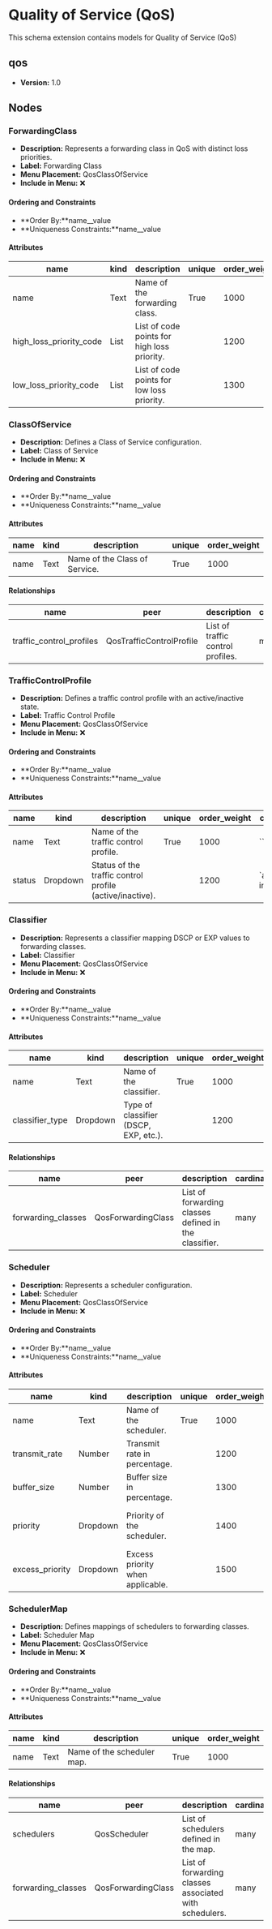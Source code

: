 # Quality of Service (QoS)

This schema extension contains models for Quality of Service (QoS)

## qos

- **Version:** 1.0

## Nodes

### ForwardingClass

- **Description:** Represents a forwarding class in QoS with distinct loss priorities.
- **Label:** Forwarding Class
- **Menu Placement:** QosClassOfService
- **Include in Menu:** ❌

#### Ordering and Constraints

- **Order By:**name__value
- **Uniqueness Constraints:**name__value

#### Attributes

| name | kind | description | unique | order_weight | optional |
| ---- | ---- | ----------- | ------ | ------------ | -------- |
| name | Text | Name of the forwarding class\. | True | 1000 |  |
| high\_loss\_priority\_code | List | List of code points for high loss priority\. |  | 1200 | True |
| low\_loss\_priority\_code | List | List of code points for low loss priority\. |  | 1300 | True |

### ClassOfService

- **Description:** Defines a Class of Service configuration.
- **Label:** Class of Service
- **Include in Menu:** ❌

#### Ordering and Constraints

- **Order By:**name__value
- **Uniqueness Constraints:**name__value

#### Attributes

| name | kind | description | unique | order_weight |
| ---- | ---- | ----------- | ------ | ------------ |
| name | Text | Name of the Class of Service\. | True | 1000 |

#### Relationships

| name | peer | description | cardinality | optional | order_weight |
| ---- | ---- | ----------- | ----------- | -------- | ------------ |
| traffic\_control\_profiles | QosTrafficControlProfile | List of traffic control profiles\. | many | True | 1200 |

### TrafficControlProfile

- **Description:** Defines a traffic control profile with an active/inactive state.
- **Label:** Traffic Control Profile
- **Menu Placement:** QosClassOfService
- **Include in Menu:** ❌

#### Ordering and Constraints

- **Order By:**name__value
- **Uniqueness Constraints:**name__value

#### Attributes

| name | kind | description | unique | order_weight | choices | default_value |
| ---- | ---- | ----------- | ------ | ------------ | ------- | ------------- |
| name | Text | Name of the traffic control profile\. | True | 1000 | \`\` |  |
| status | Dropdown | Status of the traffic control profile \(active/inactive\)\. |  | 1200 | \`active, inactive\` | inactive |

### Classifier

- **Description:** Represents a classifier mapping DSCP or EXP values to forwarding classes.
- **Label:** Classifier
- **Menu Placement:** QosClassOfService
- **Include in Menu:** ❌

#### Ordering and Constraints

- **Order By:**name__value
- **Uniqueness Constraints:**name__value

#### Attributes

| name | kind | description | unique | order_weight | choices |
| ---- | ---- | ----------- | ------ | ------------ | ------- |
| name | Text | Name of the classifier\. | True | 1000 | \`\` |
| classifier\_type | Dropdown | Type of classifier \(DSCP, EXP, etc\.\)\. |  | 1200 | \`dscp, exp, dscp\-ipv6\` |

#### Relationships

| name | peer | description | cardinality | optional | order_weight |
| ---- | ---- | ----------- | ----------- | -------- | ------------ |
| forwarding\_classes | QosForwardingClass | List of forwarding classes defined in the classifier\. | many | True | 1300 |

### Scheduler

- **Description:** Represents a scheduler configuration.
- **Label:** Scheduler
- **Menu Placement:** QosClassOfService
- **Include in Menu:** ❌

#### Ordering and Constraints

- **Order By:**name__value
- **Uniqueness Constraints:**name__value

#### Attributes

| name | kind | description | unique | order_weight | label | choices | optional |
| ---- | ---- | ----------- | ------ | ------------ | ----- | ------- | -------- |
| name | Text | Name of the scheduler\. | True | 1000 |  | \`\` |  |
| transmit\_rate | Number | Transmit rate in percentage\. |  | 1200 | Transmit Rate \(%\) | \`\` |  |
| buffer\_size | Number | Buffer size in percentage\. |  | 1300 | Buffer Size \(%\) | \`\` |  |
| priority | Dropdown | Priority of the scheduler\. |  | 1400 |  | \`low, high, strict\-high\` | True |
| excess\_priority | Dropdown | Excess priority when applicable\. |  | 1500 |  | \`low, high\` | True |

### SchedulerMap

- **Description:** Defines mappings of schedulers to forwarding classes.
- **Label:** Scheduler Map
- **Menu Placement:** QosClassOfService
- **Include in Menu:** ❌

#### Ordering and Constraints

- **Order By:**name__value
- **Uniqueness Constraints:**name__value

#### Attributes

| name | kind | description | unique | order_weight |
| ---- | ---- | ----------- | ------ | ------------ |
| name | Text | Name of the scheduler map\. | True | 1000 |

#### Relationships

| name | peer | description | cardinality | optional | order_weight |
| ---- | ---- | ----------- | ----------- | -------- | ------------ |
| schedulers | QosScheduler | List of schedulers defined in the map\. | many | True | 1200 |
| forwarding\_classes | QosForwardingClass | List of forwarding classes associated with schedulers\. | many | True | 1300 |
